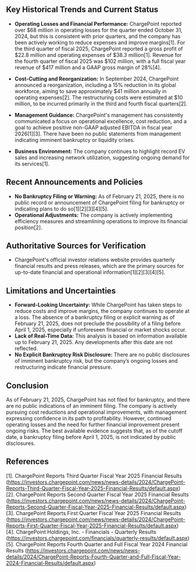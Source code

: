 ## Key Historical Trends and Current Status

- **Operating Losses and Financial Performance:** ChargePoint reported over $68 million in operating losses for the quarter ended October 31, 2024, but this is consistent with prior quarters, and the company has been actively working to reduce expenses and improve margins[1]. For the third quarter of fiscal 2025, ChargePoint reported a gross profit of $22.8 million and operating expenses of $38.3 million[1]. Revenue for the fourth quarter of fiscal 2025 was $102 million, with a full fiscal year revenue of $417 million and a GAAP gross margin of 28%[4].

- **Cost-Cutting and Reorganization:** In September 2024, ChargePoint announced a reorganization, including a 15% reduction in its global workforce, aiming to save approximately $41 million annually in operating expenses[2]. The restructuring costs were estimated at $10 million, to be incurred primarily in the third and fourth fiscal quarters[2].

- **Management Guidance:** ChargePoint's management has consistently communicated a focus on operational excellence, cost reduction, and a goal to achieve positive non-GAAP adjusted EBITDA in fiscal year 2026[1][3]. There have been no public statements from management indicating imminent bankruptcy or liquidity crises.

- **Business Environment:** The company continues to highlight record EV sales and increasing network utilization, suggesting ongoing demand for its services[1].

## Recent Announcements and Policies

- **No Bankruptcy Filing or Warning:** As of February 21, 2025, there is no public record or announcement of ChargePoint filing for bankruptcy or indicating plans to do so[1][2][3][4][5].
- **Operational Adjustments:** The company is actively implementing efficiency measures and streamlining operations to improve its financial position[2].

## Authoritative Sources for Verification

- ChargePoint's official investor relations website provides quarterly financial results and press releases, which are the primary sources for up-to-date financial and operational information[1][2][3][4][5].

## Limitations and Uncertainties

- **Forward-Looking Uncertainty:** While ChargePoint has taken steps to reduce costs and improve margins, the company continues to operate at a loss. The absence of a bankruptcy filing or explicit warning as of February 21, 2025, does not preclude the possibility of a filing before April 1, 2025, especially if unforeseen financial or market shocks occur.
- **Lack of Real-Time Data:** This analysis is based on information available up to February 21, 2025. Any developments after this date are not reflected.
- **No Explicit Bankruptcy Risk Disclosure:** There are no public disclosures of imminent bankruptcy risk, but the company’s ongoing losses and restructuring indicate financial pressure.

## Conclusion

As of February 21, 2025, ChargePoint has not filed for bankruptcy, and there are no public indications of an imminent filing. The company is actively pursuing cost reductions and operational improvements, with management expressing confidence in its path to profitability. However, continued operating losses and the need for further financial improvement present ongoing risks. The best available evidence suggests that, as of the cutoff date, a bankruptcy filing before April 1, 2025, is not indicated by public disclosures.

## References

[1]. ChargePoint Reports Third Quarter Fiscal Year 2025 Financial Results (https://investors.chargepoint.com/news/news-details/2024/ChargePoint-Reports-Third-Quarter-Fiscal-Year-2025-Financial-Results/default.aspx)  
[2]. ChargePoint Reports Second Quarter Fiscal Year 2025 Financial Results (https://investors.chargepoint.com/news/news-details/2024/ChargePoint-Reports-Second-Quarter-Fiscal-Year-2025-Financial-Results/default.aspx)  
[3]. ChargePoint Reports First Quarter Fiscal Year 2025 Financial Results (https://investors.chargepoint.com/news/news-details/2024/ChargePoint-Reports-First-Quarter-Fiscal-Year-2025-Financial-Results/default.aspx)  
[4]. ChargePoint Holdings, Inc. - Financials - Quarterly Results (https://investors.chargepoint.com/financials/quarterly-results/default.aspx)  
[5]. ChargePoint Reports Fourth Quarter and Full Fiscal Year 2024 Financial Results (https://investors.chargepoint.com/news/news-details/2024/ChargePoint-Reports-Fourth-Quarter-and-Full-Fiscal-Year-2024-Financial-Results/default.aspx)